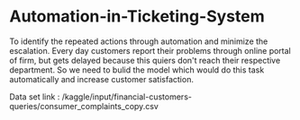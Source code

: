 # Automation-in-Ticketing-System
To identify the repeated actions through automation and minimize the escalation. Every day customers report their problems through online portal of firm, but gets delayed because this quiers don't reach their respective department. So we need to bulid the model which would do this task automatically and increase customer satisfaction.

Data set link : /kaggle/input/financial-customers-queries/consumer_complaints_copy.csv
